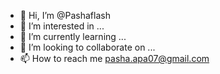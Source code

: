 - 👋 Hi, I’m @Pashaflash
- 👀 I’m interested in ...
- 🌱 I’m currently learning ...
- 💞️ I’m looking to collaborate on ...
- 📫 How to reach me pasha.apa07@gmail.com

<!---
Pashaflash/Pashaflash is a ✨ special ✨ repository because its `README.md` (this file) appears on your GitHub profile.
You can click the Preview link to take a look at your changes.
--->
